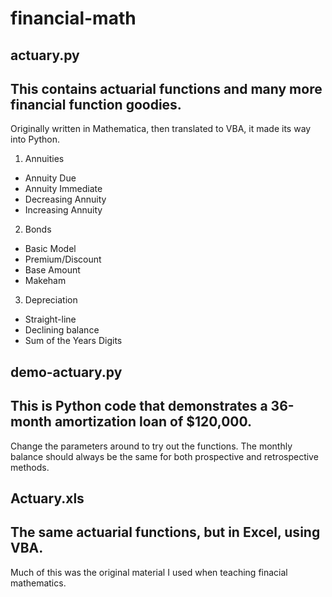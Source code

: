 # financial-math

## actuary.py
## This contains actuarial functions and many more financial function goodies.
Originally written in Mathematica, then translated to VBA, it made its way into Python.

1. Annuities
  * Annuity Due
  * Annuity Immediate
  * Decreasing Annuity
  * Increasing Annuity
2. Bonds
  * Basic Model
  * Premium/Discount
  * Base Amount
  * Makeham
3. Depreciation
  * Straight-line
  * Declining balance
  * Sum of the Years Digits

## demo-actuary.py
## This is Python code that demonstrates a 36-month amortization loan of $120,000.
Change the parameters around to try out the functions. The monthly balance should always
be the same for both prospective and retrospective methods.

## Actuary.xls
## The same actuarial functions, but in Excel, using VBA.
Much of this was the original material I used when teaching finacial mathematics.
